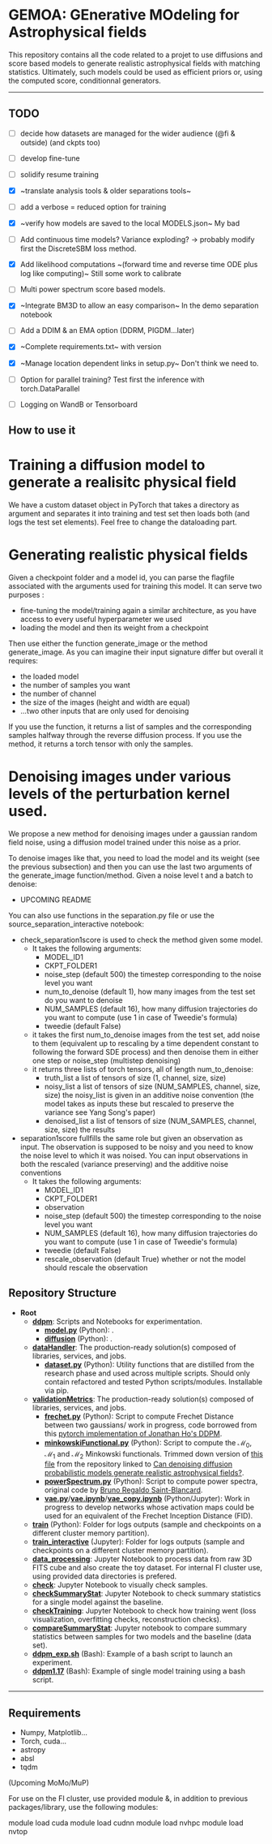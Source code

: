 # GEMOA: GEnerative MOdeling for Astrophysical fields

This repository contains all the code related to a projet to use diffusions and score based models to generate realistic astrophysical fields with matching statistics. Ultimately, such models could be used as efficient priors or, using the computed score, conditionnal generators.

<!-- Source Separations with simulation informed priors SSSIP ?-->
---

## TODO 

- [ ] decide how datasets are managed for the wider audience (@fi & outside) (and ckpts too)
- [ ] develop fine-tune
- [ ] solidify resume training
- [X] ~translate analysis tools & older separations tools~
- [ ] add a verbose = reduced option for training
- [X] ~verify how models are saved to the local MODELS.json~ My bad
- [ ] Add continuous time models? Variance exploding? -> probably modify first the DiscreteSBM loss method.
- [X] Add likelihood computations ~(forward time and reverse time ODE plus log like computing)~ Still some work to calibrate
- [ ] Multi power spectrum score based models.
- [X] ~Integrate BM3D to allow an easy comparison~ In the demo separation notebook
- [ ] Add a DDIM & an EMA option (DDRM, PIGDM...later)
- [X] ~Complete requirements.txt~ with version
- [X] ~Manage location dependent links in setup.py~ Don't think we need to.
- [ ] Option for parallel training? Test first the inference with torch.DataParallel
- [ ] Logging on WandB or Tensorboard


## How to use it

# Training a diffusion model to generate a realisitc physical field

We have a custom dataset object in PyTorch that takes a directory as argument and separates it into training and test set then loads both (and logs the test set elements).
Feel free to change the dataloading part.

# Generating realistic physical fields

Given a checkpoint folder and a model id, you can parse the flagfile associated with the arguments used for training this model. It can serve two purposes : 
- fine-tuning the model/training again a similar architecture, as you have access to every useful hyperparameter we used
- loading the model and then its weight from a checkpoint

Then use either the function generate_image or the method generate_image. As you can imagine their input signature differ but overall it requires:
- the loaded model
- the number of samples you want
- the number of channel
- the size of the images (height and width are equal)
- ...two other inputs that are only used for denoising

If you use the function, it returns a list of samples and the corresponding samples halfway through the reverse diffusion process. If you use the method, it returns a torch tensor with only the samples.

# Denoising images under various levels of the perturbation kernel used.

We propose a new method for denoising images under a gaussian random field noise, using a diffusion model trained under this noise as a prior. 

To denoise images like that, you need to load the model and its weight (see the previous subsection) and then you can use the last two arguments of the generate_image function/method. Given a noise level t and a batch to denoise:
- UPCOMING README

You can also use functions in the separation.py file or use the source_separation_interactive notebook:
- check_separation1score is used to check the method given some model. 
  - It takes the following arguments:
    - MODEL_ID1
    - CKPT_FOLDER1
    - noise_step (default 500) the timestep corresponding to the noise level you want
    - num_to_denoise (default 1), how many images from the test set do you want to denoise
    - NUM_SAMPLES (default 16), how many diffusion trajectories do you want to compute (use 1 in case of Tweedie's formula)
    - tweedie (default False)
  - it takes the first num_to_denoise images from the test set, add noise to them (equivalent up to rescaling by a time dependent constant to following the forward SDE process) and then denoise them in either one step or noise_step (multistep denoising)
  - it returns three lists of torch tensors, all of length num_to_denoise:
    - truth_list a list of tensors of size (1, channel, size, size)
    - noisy_list a list of tensors of size (NUM_SAMPLES, channel, size, size) the noisy_list is given in an additive noise convention (the model takes as inputs these but rescaled to preserve the variance see Yang Song's paper)  
    - denoised_list a list of tensors of size (NUM_SAMPLES, channel, size, size) the results
- separation1score fullfills the same role but given an observation as input. The observation is supposed to be noisy and you need to know the noise level to which it was noised. You can input observations in both the rescaled (variance preserving) and the additive noise conventions
  - It takes the following arguments:
    - MODEL_ID1
    - CKPT_FOLDER1
    - observation
    - noise_step (default 500) the timestep corresponding to the noise level you want
    - NUM_SAMPLES (default 16), how many diffusion trajectories do you want to compute (use 1 in case of Tweedie's formula)
    - tweedie (default False)
    - rescale_observation (default True) whether or not the model should rescale the observation
  
## Repository Structure

- **Root**
  - **[ddpm](./ddpm)**: Scripts and Notebooks for experimentation.
    - **[model.py](./ddpm/model.py)** (Python): .
    - **[diffusion](./ddpm/diffusion.py)** (Python): .
  - **[dataHandler](./dataHandler)**: The production-ready solution(s) composed of libraries, services, and jobs.
    - **[dataset.py](./dataHandler/dataset.py)** (Python): Utility functions that are distilled from the research phase and used across multiple scripts. Should only contain refactored and tested Python scripts/modules. Installable via pip.
  - **[validationMetrics](./validationMetrics)**: The production-ready solution(s) composed of libraries, services, and jobs.
    - **[frechet.py](./validationMetrics/frechet.py)** (Python): Script to compute Frechet Distance between two gaussians/ work in progress, code borrowed from this [pytorch implementation of Jonathan Ho's DDPM](https://github.com/w86763777/pytorch-ddpm).
    - **[minkowskiFunctional.py](./validationMetrics/frechet.py)** (Python): Script to compute the $\mathcal{M_0}$, $\mathcal{M_1}$ and $\mathcal{M_2}$ Minkowski functionals. Trimmed down version of [this file](https://github.com/nmudur/diffusion-models-astrophysical-fields-mlps/blob/15869027b4c57788129cb0985c20090e80418369/annotated/evaluate.py) from the repository linked to [Can denoising diffusion probabilistic models generate realistic astrophysical fields?](https://arxiv.org/abs/2211.12444).
    - **[powerSpectrum.py](./validationMetrics/powerSpectrum.py)** (Python): Script to compute power spectra, original code by [Bruno Regaldo Saint-Blancard](https://users.flatironinstitute.org/~bregaldosaintblancard/).
    - **[vae.py](./validationMetrics/vae.py)**/**[vae.ipynb](./validationMetrics/vae.ipynb)**/**[vae_copy.ipynb](./validationMetrics/vae_copy.ipynb)** (Python/Jupyter): Work in progress to develop networks whose activation maps could be used for an equivalent of the Frechet Inception Distance (FID).
  - **[train](./train.py)** (Python): Folder for logs outputs (sample and checkpoints on a different cluster memory partition).
  - **[train_interactive](./train_interactive.ipynb)** (Jupyter): Folder for logs outputs (sample and checkpoints on a different cluster memory partition).
  - **[data_processing](./data_processing.ipynb)**: Jupyter Notebook to process data from raw 3D FITS cube and also create the toy dataset. For internal FI cluster use, using provided data directories is prefered.
  - **[check](./check.ipynb)**: Jupyter Notebook to visually check samples.
  - **[checkSummaryStat](./checkSummaryStat.ipynb)**: Jupyter Notebook to check summary statistics for a single model against the baseline.
  - **[checkTraining](./checkTraining.ipynb)**: Jupyter Notebook to check how training went (loss visualization, overfitting checks, reconstruction checks).
  - **[compareSummaryStat](./compareSummaryStat.ipynb)**: Jupyter notebook to compare summary statistics between samples for two models and the baseline (data set).
  - **[ddpm_exp.sh](./ddpm_exp.sh)** (Bash): Example of a bash script to launch an experiment.
  - **[ddpm1.17](./ddpm1.17.sh)** (Bash): Example of single model training using a bash script.

---

## Requirements

- Numpy, Matplotlib...
- Torch, cuda...
- astropy
- absl
- tqdm

(Upcoming MoMo/MuP)

For use on the FI cluster, use provided module &, in addition to previous packages/library, use the following modules:

module load cuda
module load cudnn
module load nvhpc
module load nvtop
